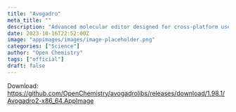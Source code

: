 ```yaml
---
title: "Avogadro"
meta_title: ""
description: "Advanced molecular editor designed for cross-platform use in computational chemistry, molecular modeling, bioinformatics, materials science, and related areas"
date: 2023-10-16T22:52:00Z
image: "appimages/images/image-placeholder.png"
categories: ["Science"]
author: "Open Chemistry"
tags: ["official"]
draft: false
---
```


Download: https://github.com/OpenChemistry/avogadrolibs/releases/download/1.98.1/Avogadro2-x86_64.AppImage

